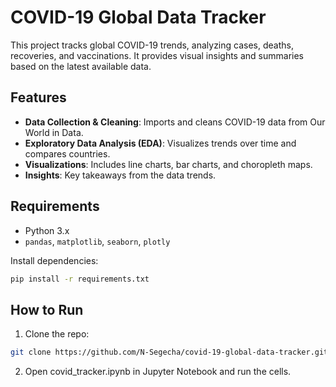 # COVID-19 Global Data Tracker

This project tracks global COVID-19 trends, analyzing cases, deaths, recoveries, and vaccinations. It provides visual insights and summaries based on the latest available data.

## Features

- **Data Collection & Cleaning**: Imports and cleans COVID-19 data from Our World in Data.
- **Exploratory Data Analysis (EDA)**: Visualizes trends over time and compares countries.
- **Visualizations**: Includes line charts, bar charts, and choropleth maps.
- **Insights**: Key takeaways from the data trends.

## Requirements

- Python 3.x
- `pandas`, `matplotlib`, `seaborn`, `plotly`

Install dependencies:
```bash
pip install -r requirements.txt
```
## How to Run
1. Clone the repo:
```bash
git clone https://github.com/N-Segecha/covid-19-global-data-tracker.git
```
2. Open covid_tracker.ipynb in Jupyter Notebook and run the cells.
